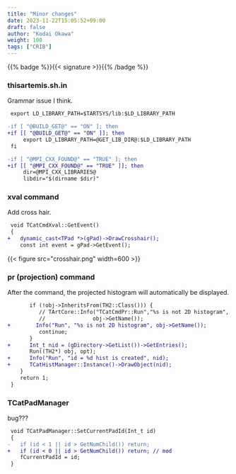 ```yaml
---
title: "Minor changes"
date: 2023-11-22T15:05:52+09:00
draft: false
author: "Kodai Okawa"
weight: 100
tags: ["CRIB"]
---
```


{{% badge %}}{{< signature >}}{{% /badge %}}

### thisartemis.sh.in
Grammar issue I think.
```diff { wrap="false" title="artemis/sources/main/thisartemis.sh.in" }
 export LD_LIBRARY_PATH=$TARTSYS/lib:$LD_LIBRARY_PATH

-if [ "@BUILD_GET@" == "ON" ]; then
+if [[ "@BUILD_GET@" == "ON" ]]; then
     export LD_LIBRARY_PATH=@GET_LIB_DIR@:$LD_LIBRARY_PATH
 fi

-if [ "@MPI_CXX_FOUND@" == "TRUE" ]; then
+if [[ "@MPI_CXX_FOUND@" == "TRUE" ]]; then
     dir=@MPI_CXX_LIBRARIES@
     libdir="$(dirname $dir)"
```

### xval command
Add cross hair.
```diff { wrap="false" title="artemis/sources/commands/TCatCmdXval.cc" lineNos="true" lineNoStart="84" }
 void TCatCmdXval::GetEvent()
 {
+   dynamic_cast<TPad *>(gPad)->DrawCrosshair();
    const int event = gPad->GetEvent();
```

{{< figure src="crosshair.png" width=600 >}}


### pr (projection) command
After the command, the projected histogram will automatically be displayed.

```diff { wrap="false" title="artemis/sources/commands/TCatCmdPr.cc" lineNos="true" lineNoStart="55" }
       if (!obj->InheritsFrom(TH2::Class())) {
          // TArtCore::Info("TCatCmdPr::Run","%s is not 2D histogram",
          //               obj->GetName());
+        Info("Run", "%s is not 2D histogram", obj->GetName());
          continue;
       }
+      Int_t nid = (gDirectory->GetList())->GetEntries();
       Run((TH2*) obj, opt);
+      Info("Run", "id = %d hist is created", nid);
+      TCatHistManager::Instance()->DrawObject(nid);
    }
    return 1;
 }
```

### TCatPadManager
bug???

```diff { wrap="false" title="artemis/sources/core/TCatPadManager.cc" lineNos="true" lineNoStart="232" }
 void TCatPadManager::SetCurrentPadId(Int_t id)
 {
-   if (id < 1 || id > GetNumChild()) return;
+   if (id < 0 || id > GetNumChild()) return; // mod
    fCurrentPadId = id;
 }
```
